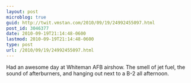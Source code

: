 ```yaml
---
layout: post
microblog: true
guid: http://twit.vmstan.com/2010/09/19/24992455097.html
post_id: 3046377
date: 2010-09-19T21:14:48-0600
lastmod: 2010-09-19T21:14:48-0600
type: post
url: /2010/09/19/24992455097.html
---
```

Had an awesome day at Whiteman AFB airshow. The smell of jet fuel, the sound of afterburners, and hanging out next to a B-2 all afternoon.
